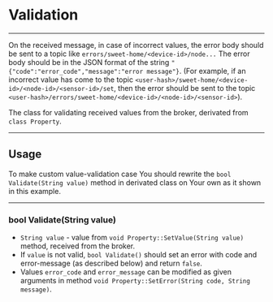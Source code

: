 # Validation

***
On the received message, in case of incorrect values, the error body should be sent to a topic like `errors/sweet-home/<device-id>/node...`
The error body should be in the JSON format of the string `"{"code":"error_code","message":"error message"}`.
(For example, if an incorrect value has come to the topic `<user-hash>/sweet-home/<device-id>/<node-id>/<sensor-id>/set`,
then the error should be sent to the topic `<user-hash>/errors/sweet-home/<device-id>/<node-id>/<sensor-id>`).

The class for validating received values from the broker, derivated from `class Property`.
***

## Usage

To make custom value-validation case You should rewrite the `bool Validate(String value)` method in derivated class on Your own as it shown in this example.

***
### bool Validate(String value)

- `String value` - value from `void Property::SetValue(String value)` method, received from the broker.
- If `value` is not valid, `bool Validate()` should set an error with code and error-message (as described below) and return `false`.
- Values `error_code` and `error_message` can be modified as given arguments in method `void Property::SetError(String code, String message)`.